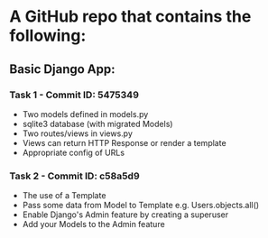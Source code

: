 # A GitHub repo that contains the following:

## Basic Django App:
### Task 1 - Commit ID: 5475349

* Two models defined in models.py
* sqlite3 database (with migrated Models)
* Two routes/views in views.py
* Views can return HTTP Response or render a template
* Appropriate config of URLs

### Task 2 - Commit ID: c58a5d9

* The use of a Template
* Pass some data from Model to Template e.g. Users.objects.all()
* Enable Django's Admin feature by creating a superuser
* Add your Models to the Admin feature